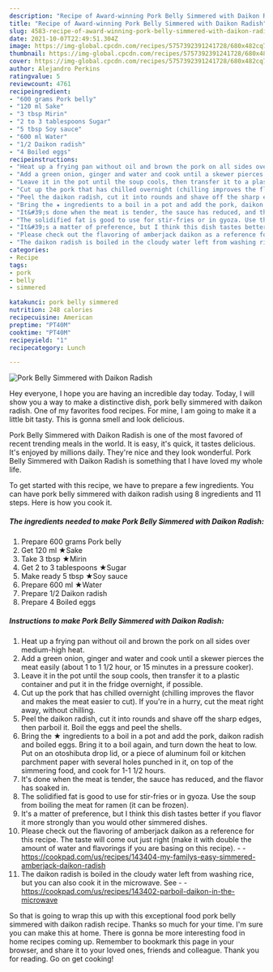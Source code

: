 ```yaml
---
description: "Recipe of Award-winning Pork Belly Simmered with Daikon Radish"
title: "Recipe of Award-winning Pork Belly Simmered with Daikon Radish"
slug: 4583-recipe-of-award-winning-pork-belly-simmered-with-daikon-radish
date: 2021-10-07T22:49:51.304Z
image: https://img-global.cpcdn.com/recipes/5757392391241728/680x482cq70/pork-belly-simmered-with-daikon-radish-recipe-main-photo.jpg
thumbnail: https://img-global.cpcdn.com/recipes/5757392391241728/680x482cq70/pork-belly-simmered-with-daikon-radish-recipe-main-photo.jpg
cover: https://img-global.cpcdn.com/recipes/5757392391241728/680x482cq70/pork-belly-simmered-with-daikon-radish-recipe-main-photo.jpg
author: Alejandro Perkins
ratingvalue: 5
reviewcount: 4761
recipeingredient:
- "600 grams Pork belly"
- "120 ml Sake"
- "3 tbsp Mirin"
- "2 to 3 tablespoons Sugar"
- "5 tbsp Soy sauce"
- "600 ml Water"
- "1/2 Daikon radish"
- "4 Boiled eggs"
recipeinstructions:
- "Heat up a frying pan without oil and brown the pork on all sides over medium-high heat."
- "Add a green onion, ginger and water and cook until a skewer pierces the meat easily (about 1 to 1 1/2 hour, or 15 minutes in a pressure cooker)."
- "Leave it in the pot until the soup cools, then transfer it to a plastic container and put it in the fridge overnight, if possible."
- "Cut up the pork that has chilled overnight (chilling improves the flavor and makes the meat easier to cut). If you&#39;re in a hurry, cut the meat right away, without chilling."
- "Peel the daikon radish, cut it into rounds and shave off the sharp edges, then parboil it. Boil the eggs and peel the shells."
- "Bring the ★ ingredients to a boil in a pot and add the pork, daikon radish and boiled eggs.  Bring it to a boil again, and turn down the heat to low. Put on an otoshibuta drop lid, or a piece of aluminum foil or kitchen parchment paper with several holes punched in it, on top of the simmering food, and cook for 1-1 1/2 hours."
- "It&#39;s done when the meat is tender, the sauce has reduced, and the flavor has soaked in."
- "The solidified fat is good to use for stir-fries or in gyoza. Use the soup from boiling the meat for ramen (it can be frozen)."
- "It&#39;s a matter of preference, but I think this dish tastes better if you flavor it more strongly than you would other simmered dishes."
- "Please check out the flavoring of amberjack daikon as a reference for this recipe. The taste will come out just right (make it with double the amount of water and flavorings if you are basing on this recipe).  https://cookpad.com/us/recipes/143404-my-familys-easy-simmered-amberjack-daikon-radish"
- "The daikon radish is boiled in the cloudy water left from washing rice, but you can also cook it in the microwave. See  https://cookpad.com/us/recipes/143402-parboil-daikon-in-the-microwave"
categories:
- Recipe
tags:
- pork
- belly
- simmered

katakunci: pork belly simmered 
nutrition: 248 calories
recipecuisine: American
preptime: "PT40M"
cooktime: "PT40M"
recipeyield: "1"
recipecategory: Lunch

---
```



![Pork Belly Simmered with Daikon Radish](https://img-global.cpcdn.com/recipes/5757392391241728/680x482cq70/pork-belly-simmered-with-daikon-radish-recipe-main-photo.jpg)

Hey everyone, I hope you are having an incredible day today. Today, I will show you a way to make a distinctive dish, pork belly simmered with daikon radish. One of my favorites food recipes. For mine, I am going to make it a little bit tasty. This is gonna smell and look delicious.



Pork Belly Simmered with Daikon Radish is one of the most favored of recent trending meals in the world. It is easy, it's quick, it tastes delicious. It's enjoyed by millions daily. They're nice and they look wonderful. Pork Belly Simmered with Daikon Radish is something that I have loved my whole life.


To get started with this recipe, we have to prepare a few ingredients. You can have pork belly simmered with daikon radish using 8 ingredients and 11 steps. Here is how you cook it.

<!--inarticleads1-->

##### The ingredients needed to make Pork Belly Simmered with Daikon Radish:

1. Prepare 600 grams Pork belly
1. Get 120 ml ★Sake
1. Take 3 tbsp ★Mirin
1. Get 2 to 3 tablespoons ★Sugar
1. Make ready 5 tbsp ★Soy sauce
1. Prepare 600 ml ★Water
1. Prepare 1/2 Daikon radish
1. Prepare 4 Boiled eggs




<!--inarticleads2-->

##### Instructions to make Pork Belly Simmered with Daikon Radish:

1. Heat up a frying pan without oil and brown the pork on all sides over medium-high heat.
1. Add a green onion, ginger and water and cook until a skewer pierces the meat easily (about 1 to 1 1/2 hour, or 15 minutes in a pressure cooker).
1. Leave it in the pot until the soup cools, then transfer it to a plastic container and put it in the fridge overnight, if possible.
1. Cut up the pork that has chilled overnight (chilling improves the flavor and makes the meat easier to cut). If you&#39;re in a hurry, cut the meat right away, without chilling.
1. Peel the daikon radish, cut it into rounds and shave off the sharp edges, then parboil it. Boil the eggs and peel the shells.
1. Bring the ★ ingredients to a boil in a pot and add the pork, daikon radish and boiled eggs.  Bring it to a boil again, and turn down the heat to low. Put on an otoshibuta drop lid, or a piece of aluminum foil or kitchen parchment paper with several holes punched in it, on top of the simmering food, and cook for 1-1 1/2 hours.
1. It&#39;s done when the meat is tender, the sauce has reduced, and the flavor has soaked in.
1. The solidified fat is good to use for stir-fries or in gyoza. Use the soup from boiling the meat for ramen (it can be frozen).
1. It&#39;s a matter of preference, but I think this dish tastes better if you flavor it more strongly than you would other simmered dishes.
1. Please check out the flavoring of amberjack daikon as a reference for this recipe. The taste will come out just right (make it with double the amount of water and flavorings if you are basing on this recipe). -  - https://cookpad.com/us/recipes/143404-my-familys-easy-simmered-amberjack-daikon-radish
1. The daikon radish is boiled in the cloudy water left from washing rice, but you can also cook it in the microwave. See -  - https://cookpad.com/us/recipes/143402-parboil-daikon-in-the-microwave




So that is going to wrap this up with this exceptional food pork belly simmered with daikon radish recipe. Thanks so much for your time. I'm sure you can make this at home. There is gonna be more interesting food in home recipes coming up. Remember to bookmark this page in your browser, and share it to your loved ones, friends and colleague. Thank you for reading. Go on get cooking!
